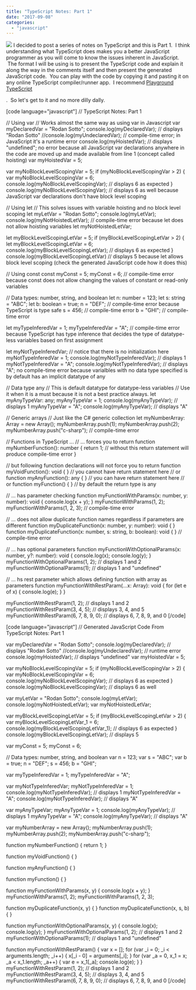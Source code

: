 ```yaml
---
title: "TypeScript Notes: Part 1"
date: "2017-09-08"
categories: 
  - "javascript"
---
```


![](/technical-blog/assets/images/tslogo.png) I decided to post a series of notes on TypeScript and this is Part 1.  I think understanding what TypeScript does makes you a better JavaScript programmer as you will come to know the issues inherent in JavaScript.  The format I will be using is to present the TypeScript code and explain it along the way in the comments itself and then present the generated JavaScript code.  You can play with the code by copying it and pasting it on any online TypeScript compiler/runner app.  I recommend [Playground TypeScript](https://www.typescriptlang.org/play/)

.  So let's get to it and no more dilly dally.

\[code language="javascript"\]
// TypeScript Notes: Part 1

// Using var
// Works almost the same way as using var in Javascript
var myDeclaredVar = "Rodan Sotto";
console.log(myDeclaredVar); // displays "Rodan Sotto"
//console.log(myUndeclaredVar); // compile-time error; in JavaScript it's a runtime error
console.log(myHoistedVar); // displays "undefined"; no error because all JavaScript var declarations anywhere in the code are moved up and made available from line 1 (concept called hoisting)
var myHoistedVar = 5;

var myNoBlockLevelScopingVar = 5;
if (myNoBlockLevelScopingVar > 2) {
    var myNoBlockLevelScopingVar = 6;
    console.log(myNoBlockLevelScopingVar); // displays 6 as expected
}
console.log(myNoBlockLevelScopingVar); // displays 6 as well because JavaScript var declarations don't have block level scoping

// Using let
// This solves issues with variable hoisting and no block level scoping
let myLetVar = "Rodan Sotto";
console.log(myLetVar);
console.log(myNotHoistedLetVar); // compile-time error because let does not allow hoisting variables
let myNotHoistedLetVar;

let myBlockLevelScopingLetVar = 5;
if (myBlockLevelScopingLetVar > 2) {
    let myBlockLevelScopingLetVar = 6;
    console.log(myBlockLevelScopingLetVar); // displays 6 as expected
}
console.log(myBlockLevelScopingLetVar) // displays 5 because let allows block level scoping (check the generated JavaScript code how it does this)

// Using const
const myConst = 5;
myConst = 6; // compile-time error because const does not allow changing the values of constant or read-only variables

// Data types: number, string, and boolean
let n: number = 123;
let s: string = "ABC";
let b: boolean = true;
n = "DEF"; // compile-time error because TypeScript is type safe
s = 456; // compile-time error
b = "GHI"; // compile-time error

let myTypeInferedVar = 1;
myTypeInferedVar = "A"; // compile-time error because TypeScript has type inference that decides the type of datatype-less variables based on first assignment

let myNotTypeInferedVar; // notice that there is no initialization here
myNotTypeInferedVar = 1;
console.log(myNotTypeInferedVar); // displays 1
myNotTypeInferedVar = "A";
console.log(myNotTypeInferedVar); // displays "A"; no compile-time error because varialbles with no data type specified is by default has an implicit datatype of any

// Data type any
// This is default datatype for datatype-less variables
// Use it when it is a must because it is not a best practice always.
let myAnyTypeVar: any;
myAnyTypeVar = 1;
console.log(myAnyTypeVar); // displays 1
myAnyTypeVar = "A";
console.log(myAnyTypeVar); // displays "A"

// Generic arrays
// Just like the C# generic collection
let myNumberArray: Array<number> = new Array<number>();
myNumberArray.push(1);
myNumberArray.push(2);
myNumberArray.push("c-sharp"); // compile-time error

// Functions in TypeScript ...
// ... forces you to return
function myNumberFunction(): number {
    return 1; // without this return statement will produce compile-time error
}

// but following function declarations will not force you to return
function myVoidFunction(): void { } // you cannot have return statement here
// or
function myAnyFunction(): any { } // you can have return statement here
// or
function myFunction() { } // by default the return type is any

// ... has parameter checking
function myFunctionWithParams(x: number, y: number): void {
    console.log(x + y);
}
myFunctionWithParams(1, 2);
myFunctionWithParams(1, 2, 3); // compile-time error

// ... does not allow duplicate function names regardless if parameters are different
function myDuplicateFunction(x: number, y: number): void { }
function myDuplicateFunction(x: number, s: string, b: boolean): void { } // compile-time error

// ... has optional parameters
function myFunctionWithOptionalParams(x: number, y?: number): void {
    console.log(x);
    console.log(y);
}
myFunctionWithOptionalParams(1, 2); // displays 1 and 2
myFunctionWithOptionalParams(1); // displays 1 and "undefined"

// ... hs rest parameter which allows defining function with array as parameters
function myFunctionWithRestParam(...x: Array<number>): void {
    for (let e of x) {
        console.log(e);
    }
}

myFunctionWithRestParam(1, 2); // displays 1 and 2
myFunctionWithRestParam(3, 4, 5); // displays 3, 4, and 5
myFunctionWithRestParam(6, 7, 8, 9, 0); // displays 6, 7, 8, 9, and 0
\[/code\]

  

\[code language="javascript"\]
// Generated JavaScript Code From TypeScript Notes: Part 1

var myDeclaredVar = "Rodan Sotto";
console.log(myDeclaredVar); // displays "Rodan Sotto"
//console.log(myUndeclaredVar); // runtime error
console.log(myHoistedVar); // displays "undefined"
var myHoistedVar = 5;

var myNoBlockLevelScopingVar = 5;
if (myNoBlockLevelScopingVar > 2) {
    var myNoBlockLevelScopingVar = 6;
    console.log(myNoBlockLevelScopingVar); // displays 6 as expected
}
console.log(myNoBlockLevelScopingVar); // displays 6 as well

var myLetVar = "Rodan Sotto";
console.log(myLetVar);
console.log(myNotHoistedLetVar);
var myNotHoistedLetVar;

var myBlockLevelScopingLetVar = 5;
if (myBlockLevelScopingLetVar > 2) {
    var myBlockLevelScopingLetVar\_1 = 6;
    console.log(myBlockLevelScopingLetVar\_1); // displays 6 as expected
}
console.log(myBlockLevelScopingLetVar); // displays 5

var myConst = 5;
myConst = 6;

// Data types: number, string, and boolean
var n = 123;
var s = "ABC";
var b = true;
n = "DEF";
s = 456;
b = "GHI";

var myTypeInferedVar = 1;
myTypeInferedVar = "A";

var myNotTypeInferedVar;
myNotTypeInferedVar = 1;
console.log(myNotTypeInferedVar); // displays 1
myNotTypeInferedVar = "A";
console.log(myNotTypeInferedVar); // displays "A"

var myAnyTypeVar;
myAnyTypeVar = 1;
console.log(myAnyTypeVar); // displays 1
myAnyTypeVar = "A";
console.log(myAnyTypeVar); // displays "A"

var myNumberArray = new Array();
myNumberArray.push(1);
myNumberArray.push(2);
myNumberArray.push("c-sharp");

function myNumberFunction() {
    return 1;
}

function myVoidFunction() { }

function myAnyFunction() { }

function myFunction() { }

function myFunctionWithParams(x, y) {
    console.log(x + y);
}
myFunctionWithParams(1, 2);
myFunctionWithParams(1, 2, 3);

function myDuplicateFunction(x, y) { }
function myDuplicateFunction(x, s, b) { }

function myFunctionWithOptionalParams(x, y) {
    console.log(x);
    console.log(y);
}
myFunctionWithOptionalParams(1, 2); // displays 1 and 2
myFunctionWithOptionalParams(1); // displays 1 and "undefined"

function myFunctionWithRestParam() {
    var x = \[\];
    for (var \_i = 0; \_i < arguments.length; \_i++) {
        x\[\_i - 0\] = arguments\[\_i\];
    }
    for (var \_a = 0, x\_1 = x; \_a < x\_1.length; \_a++) {
        var e = x\_1\[\_a\];
        console.log(e);
    }
}
myFunctionWithRestParam(1, 2); // displays 1 and 2
myFunctionWithRestParam(3, 4, 5); // displays 3, 4, and 5
myFunctionWithRestParam(6, 7, 8, 9, 0); // displays 6, 7, 8, 9, and 0
\[/code\]
